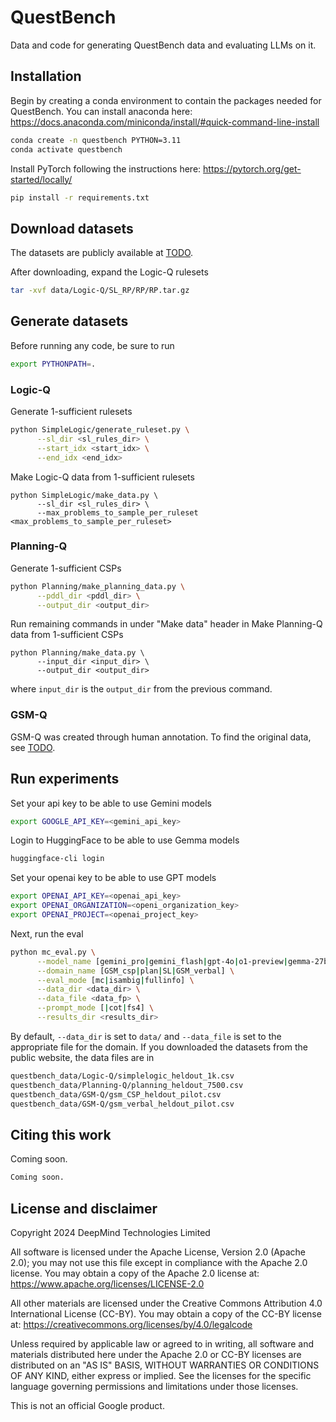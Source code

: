 # QuestBench

Data and code for generating QuestBench data and evaluating LLMs on it.

## Installation
Begin by creating a conda environment to contain the packages needed for
QuestBench. You can install anaconda here: https://docs.anaconda.com/miniconda/install/#quick-command-line-install

```bash
conda create -n questbench PYTHON=3.11
conda activate questbench
```

Install PyTorch following the instructions here: https://pytorch.org/get-started/locally/

```bash
pip install -r requirements.txt
```

## Download datasets
The datasets are publicly available at
[TODO](TODO).

After downloading, expand the Logic-Q rulesets
```bash
tar -xvf data/Logic-Q/SL_RP/RP/RP.tar.gz
```


## Generate datasets
Before running any code, be sure to run
```bash
export PYTHONPATH=.
```

### Logic-Q
Generate 1-sufficient rulesets
```bash
python SimpleLogic/generate_ruleset.py \
      --sl_dir <sl_rules_dir> \
      --start_idx <start_idx> \
      --end_idx <end_idx>
```

Make Logic-Q data from 1-sufficient rulesets
```
python SimpleLogic/make_data.py \
      --sl_dir <sl_rules_dir> \
      --max_problems_to_sample_per_ruleset <max_problems_to_sample_per_ruleset>
```

### Planning-Q
Generate 1-sufficient CSPs
```bash
python Planning/make_planning_data.py \
      --pddl_dir <pddl_dir> \
      --output_dir <output_dir>
```

Run remaining commands in under "Make data" header in
Make Planning-Q data from 1-sufficient CSPs
```
python Planning/make_data.py \
      --input_dir <input_dir> \
      --output_dir <output_dir>
```
where `input_dir` is the `output_dir` from the previous command.


### GSM-Q
GSM-Q was created through human annotation. To find the original data, see
[TODO](TODO).


## Run experiments
Set your api key to be able to use Gemini models
```bash
export GOOGLE_API_KEY=<gemini_api_key>
```

Login to HuggingFace to be able to use Gemma models
```bash
huggingface-cli login
```

Set your openai key to be able to use GPT models
```bash
export OPENAI_API_KEY=<openai_api_key>
export OPENAI_ORGANIZATION=<openi_organization_key>
export OPENAI_PROJECT=<openai_project_key>
```

Next, run the eval
```bash
python mc_eval.py \
      --model_name [gemini_pro|gemini_flash|gpt-4o|o1-preview|gemma-27b|gemma-2b|gemma-9b] \
      --domain_name [GSM_csp|plan|SL|GSM_verbal] \
      --eval_mode [mc|isambig|fullinfo] \
      --data_dir <data_dir> \
      --data_file <data_fp> \
      --prompt_mode [|cot|fs4] \
      --results_dir <results_dir>
```

By default, `--data_dir` is set to `data/` and `--data_file` is set to the
appropriate file for the domain.
If you downloaded the datasets from the public website, the data files are in
```bash
questbench_data/Logic-Q/simplelogic_heldout_1k.csv
questbench_data/Planning-Q/planning_heldout_7500.csv
questbench_data/GSM-Q/gsm_CSP_heldout_pilot.csv
questbench_data/GSM-Q/gsm_verbal_heldout_pilot.csv
```




## Citing this work

Coming soon.

```latex
Coming soon.
```

## License and disclaimer

Copyright 2024 DeepMind Technologies Limited

All software is licensed under the Apache License, Version 2.0 (Apache 2.0);
you may not use this file except in compliance with the Apache 2.0 license.
You may obtain a copy of the Apache 2.0 license at:
https://www.apache.org/licenses/LICENSE-2.0

All other materials are licensed under the Creative Commons Attribution 4.0
International License (CC-BY). You may obtain a copy of the CC-BY license at:
https://creativecommons.org/licenses/by/4.0/legalcode

Unless required by applicable law or agreed to in writing, all software and
materials distributed here under the Apache 2.0 or CC-BY licenses are
distributed on an "AS IS" BASIS, WITHOUT WARRANTIES OR CONDITIONS OF ANY KIND,
either express or implied. See the licenses for the specific language governing
permissions and limitations under those licenses.

This is not an official Google product.
